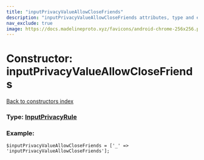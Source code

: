 ```yaml
---
title: "inputPrivacyValueAllowCloseFriends"
description: "inputPrivacyValueAllowCloseFriends attributes, type and example"
nav_exclude: true
image: https://docs.madelineproto.xyz/favicons/android-chrome-256x256.png
---
```

# Constructor: inputPrivacyValueAllowCloseFriends  
[Back to constructors index](/API_docs/constructors/index.html)






### Type: [InputPrivacyRule](/API_docs/types/InputPrivacyRule.html)


### Example:

```
$inputPrivacyValueAllowCloseFriends = ['_' => 'inputPrivacyValueAllowCloseFriends'];
```  
